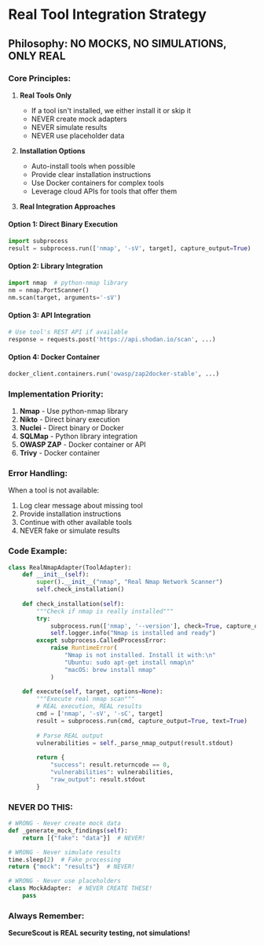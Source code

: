 # Real Tool Integration Strategy

## Philosophy: NO MOCKS, NO SIMULATIONS, ONLY REAL

### Core Principles:

1. **Real Tools Only**
   - If a tool isn't installed, we either install it or skip it
   - NEVER create mock adapters
   - NEVER simulate results
   - NEVER use placeholder data

2. **Installation Options**
   - Auto-install tools when possible
   - Provide clear installation instructions
   - Use Docker containers for complex tools
   - Leverage cloud APIs for tools that offer them

3. **Real Integration Approaches**

#### Option 1: Direct Binary Execution
```python
import subprocess
result = subprocess.run(['nmap', '-sV', target], capture_output=True)
```

#### Option 2: Library Integration
```python
import nmap  # python-nmap library
nm = nmap.PortScanner()
nm.scan(target, arguments='-sV')
```

#### Option 3: API Integration
```python
# Use tool's REST API if available
response = requests.post('https://api.shodan.io/scan', ...)
```

#### Option 4: Docker Container
```python
docker_client.containers.run('owasp/zap2docker-stable', ...)
```

### Implementation Priority:

1. **Nmap** - Use python-nmap library
2. **Nikto** - Direct binary execution
3. **Nuclei** - Direct binary or Docker
4. **SQLMap** - Python library integration
5. **OWASP ZAP** - Docker container or API
6. **Trivy** - Docker container

### Error Handling:

When a tool is not available:
1. Log clear message about missing tool
2. Provide installation instructions
3. Continue with other available tools
4. NEVER fake or simulate results

### Code Example:

```python
class RealNmapAdapter(ToolAdapter):
    def __init__(self):
        super().__init__("nmap", "Real Nmap Network Scanner")
        self.check_installation()
    
    def check_installation(self):
        """Check if nmap is really installed"""
        try:
            subprocess.run(['nmap', '--version'], check=True, capture_output=True)
            self.logger.info("Nmap is installed and ready")
        except subprocess.CalledProcessError:
            raise RuntimeError(
                "Nmap is not installed. Install it with:\n"
                "Ubuntu: sudo apt-get install nmap\n"
                "macOS: brew install nmap"
            )
    
    def execute(self, target, options=None):
        """Execute real nmap scan"""
        # REAL execution, REAL results
        cmd = ['nmap', '-sV', '-sC', target]
        result = subprocess.run(cmd, capture_output=True, text=True)
        
        # Parse REAL output
        vulnerabilities = self._parse_nmap_output(result.stdout)
        
        return {
            "success": result.returncode == 0,
            "vulnerabilities": vulnerabilities,
            "raw_output": result.stdout
        }
```

### NEVER DO THIS:

```python
# WRONG - Never create mock data
def _generate_mock_findings(self):
    return [{"fake": "data"}]  # NEVER!

# WRONG - Never simulate results  
time.sleep(2)  # Fake processing
return {"mock": "results"}  # NEVER!

# WRONG - Never use placeholders
class MockAdapter:  # NEVER CREATE THESE!
    pass
```

### Always Remember:

**SecureScout is REAL security testing, not simulations!**